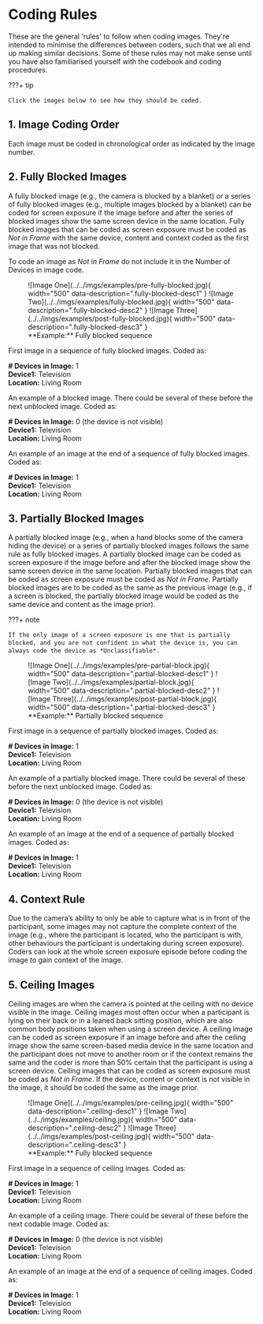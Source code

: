 # Coding Rules

These are the general 'rules' to follow when coding images.
They're intended to minimise the differences between coders, such that we all end up making similar decisions.
Some of these rules may not make sense until you have also familiarised yourself with the codebook and coding procedures.

???+ tip

    Click the images below to see how they should be coded.

## 1. Image Coding Order

Each image must be coded in chronological order as indicated by the image number.

<!-- TODO: Clarify this rule... Why does this matter? -->

## 2. Fully Blocked Images

A fully blocked image (e.g., the camera is blocked by a blanket) or a series of fully blocked images (e.g., multiple images blocked by a blanket) can be coded for screen exposure if the image before and after the series of blocked images show the same screen device in the same location.
Fully blocked images that can be coded as screen exposure must be coded as *Not in Frame* with the same device, content and context coded as the first image that was not blocked.

To code an image as *Not in Frame* do not include it in the Number of Devices in image code.

<figure markdown>
  ![Image One](../../imgs/examples/pre-fully-blocked.jpg){ width="500" data-description=".fully-blocked-desc1" }
  ![Image Two](../../imgs/examples/fully-blocked.jpg){ width="500" data-description=".fully-blocked-desc2" }
  ![Image Three](../../imgs/examples/post-fully-blocked.jpg){ width="500" data-description=".fully-blocked-desc3" }
  <figcaption markdown>**Example:** Fully blocked sequence</figcaption>
</figure>

<div class="glightbox-desc fully-blocked-desc1">
  <p>First image in a sequence of fully blocked images. Coded as:</p>
  <p><strong># Devices in Image:</strong> 1<br>
  <strong>Device1:</strong> Television <br>
  <strong>Location:</strong> Living Room </p>
</div>

<div class="glightbox-desc fully-blocked-desc2">
  <p>An example of a blocked image. There could be several of these before the next unblocked image. Coded as:</p>
  <p><strong># Devices in Image:</strong> 0 (the device is not visible)<br>
  <strong>Device1:</strong> Television <br>
  <strong>Location:</strong> Living Room </p>
</div>

<div class="glightbox-desc fully-blocked-desc3">
  <p>An example of an image at the end of a sequence of fully blocked images. Coded as:</p>
  <p><strong># Devices in Image:</strong> 1<br>
  <strong>Device1:</strong> Television <br>
  <strong>Location:</strong> Living Room </p>
</div>

## 3. Partially Blocked Images

A partially blocked image (e.g., when a hand blocks some of the camera hiding the device) or a series of partially blocked images follows the same rule as fully blocked images.
A partially blocked image can be coded as screen exposure if the image before and after the blocked image show the same screen device in the same location.
Partially blocked images that can be coded as screen exposure must be coded as *Not in Frame*.
Partially blocked images are to be coded as the same as the previous image (e.g., if a screen is blocked, the partially blocked image would be coded as the same device and content as the image prior).

???+ note

    If the only image of a screen exposure is one that is partially blocked, and you are not confident in what the device is, you can always code the device as *Unclassifiable*.

<figure markdown>
  ![Image One](../../imgs/examples/pre-partial-block.jpg){ width="500" data-description=".partial-blocked-desc1" }
  ![Image Two](../../imgs/examples/partial-block.jpg){ width="500" data-description=".partial-blocked-desc2" }
  ![Image Three](../../imgs/examples/post-partial-block.jpg){ width="500" data-description=".partial-blocked-desc3" }
  <figcaption markdown>**Example:** Partially blocked sequence</figcaption>
</figure>

<div class="glightbox-desc partial-blocked-desc1">
  <p>First image in a sequence of partially blocked images. Coded as:</p>
  <p><strong># Devices in Image:</strong> 1<br>
  <strong>Device1:</strong> Television <br>
  <strong>Location:</strong> Living Room </p>
</div>

<div class="glightbox-desc partial-blocked-desc2">
  <p>An example of a partially blocked image. There could be several of these before the next unblocked image. Coded as:</p>
  <p><strong># Devices in Image:</strong> 0 (the device is not visible)<br>
  <strong>Device1:</strong> Television <br>
  <strong>Location:</strong> Living Room </p>
</div>

<div class="glightbox-desc partial-blocked-desc3">
  <p>An example of an image at the end of a sequence of partially blocked images. Coded as:</p>
  <p><strong># Devices in Image:</strong> 1<br>
  <strong>Device1:</strong> Television <br>
  <strong>Location:</strong> Living Room </p>
</div>

## 4. Context Rule

Due to the camera’s ability to only be able to capture what is in front of the participant, some images may not capture the complete context of the image (e.g., where the participant is located, who the participant is with, other behaviours the participant is undertaking during screen exposure).
Coders can look at the whole screen exposure episode before coding the image to gain context of the image.

## 5. Ceiling Images

Ceiling images are when the camera is pointed at the ceiling with no device visible in the image.
Ceiling images most often occur when a participant is lying on their back or in a leaned back sitting position, which are also common body positions taken when using a screen device.
A ceiling image can be coded as screen exposure if an image before and after the ceiling image show the same screen-based media device in the same location and the participant does not move to another room or if the context remains the same and the coder is more than 50% certain that the participant is using a screen device.
Ceiling images that can be coded as screen exposure must be coded as *Not in Frame*.
If the device, content or context is not visible in the image, it should be coded the same as the image prior.

<figure markdown>
  ![Image One](../../imgs/examples/pre-ceiling.jpg){ width="500" data-description=".ceiling-desc1" }
  ![Image Two](../../imgs/examples/ceiling.jpg){ width="500" data-description=".ceiling-desc2" }
  ![Image Three](../../imgs/examples/post-ceiling.jpg){ width="500" data-description=".ceiling-desc3" }
  <figcaption markdown>**Example:** Fully blocked sequence</figcaption>
</figure>

<div class="glightbox-desc ceiling-desc1">
  <p>First image in a sequence of ceiling images. Coded as:</p>
  <p><strong># Devices in Image:</strong> 1<br>
  <strong>Device1:</strong> Television <br>
  <strong>Location:</strong> Living Room </p>
</div>

<div class="glightbox-desc ceiling-desc2">
  <p>An example of a ceiling image. There could be several of these before the next codable image. Coded as:</p>
  <p><strong># Devices in Image:</strong> 0 (the device is not visible)<br>
  <strong>Device1:</strong> Television <br>
  <strong>Location:</strong> Living Room </p>
</div>

<div class="glightbox-desc ceiling-desc3">
  <p>An example of an image at the end of a sequence of ceiling images. Coded as:</p>
  <p><strong># Devices in Image:</strong> 1<br>
  <strong>Device1:</strong> Television <br>
  <strong>Location:</strong> Living Room </p>
</div>
